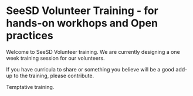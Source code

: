 SeeSD Volunteer Training - for hands-on workhops and Open practices 
============

Welcome to SeeSD Volunteer training. We are currently designing a one week training session for our volunteers. 

If you have curricula to share or something you believe will be a good add-up to the training, please contribute.  

Temptative training. 


